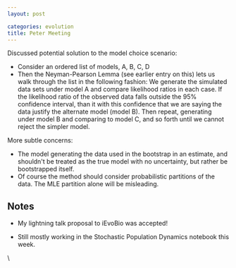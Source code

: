 ```yaml
---
layout: post

categories: evolution
title: Peter Meeting
---
```







 








Discussed potential solution to the model choice scenario:

-   Consider an ordered list of models, A, B, C, D
-   Then the Neyman-Pearson Lemma (see earlier entry on this) lets us
    walk through the list in the following fashion: We generate the
    simulated data sets under model A and compare likelihood ratios in
    each case. If the likelihood ratio of the observed data falls
    outside the 95% confidence interval, than it with this confidence
    that we are saying the data justify the alternate model (model B).
    Then repeat, generating under model B and comparing to model C, and
    so forth until we cannot reject the simpler model.

More subtle concerns:

-   The model generating the data used in the bootstrap in an estimate,
    and shouldn't be treated as the true model with no uncertainty, but
    rather be bootstrapped itself.
-   Of course the method should consider probabilistic partitions of the
    data. The MLE partition alone will be misleading.

Notes
-----

-   My lightning talk proposal to iEvoBio was accepted!

-   Still mostly working in the Stochastic Population Dynamics notebook
    this week.

\

